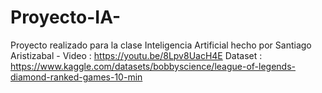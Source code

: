 # Proyecto-IA-
Proyecto realizado para la clase Inteligencia Artificial hecho por Santiago Aristizabal -
Video : https://youtu.be/8Lpv8UacH4E
Dataset : https://www.kaggle.com/datasets/bobbyscience/league-of-legends-diamond-ranked-games-10-min

